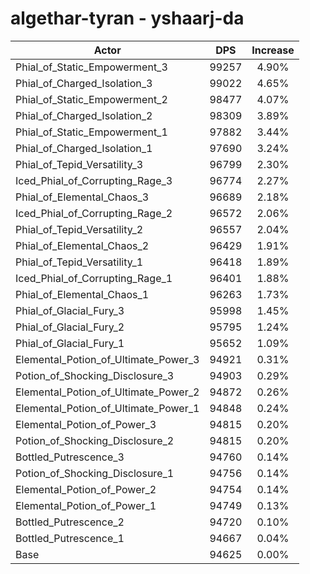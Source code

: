 # algethar-tyran - yshaarj-da
| Actor | DPS | Increase |
|---|:---:|:---:|
|Phial_of_Static_Empowerment_3|99257|4.90%|
|Phial_of_Charged_Isolation_3|99022|4.65%|
|Phial_of_Static_Empowerment_2|98477|4.07%|
|Phial_of_Charged_Isolation_2|98309|3.89%|
|Phial_of_Static_Empowerment_1|97882|3.44%|
|Phial_of_Charged_Isolation_1|97690|3.24%|
|Phial_of_Tepid_Versatility_3|96799|2.30%|
|Iced_Phial_of_Corrupting_Rage_3|96774|2.27%|
|Phial_of_Elemental_Chaos_3|96689|2.18%|
|Iced_Phial_of_Corrupting_Rage_2|96572|2.06%|
|Phial_of_Tepid_Versatility_2|96557|2.04%|
|Phial_of_Elemental_Chaos_2|96429|1.91%|
|Phial_of_Tepid_Versatility_1|96418|1.89%|
|Iced_Phial_of_Corrupting_Rage_1|96401|1.88%|
|Phial_of_Elemental_Chaos_1|96263|1.73%|
|Phial_of_Glacial_Fury_3|95998|1.45%|
|Phial_of_Glacial_Fury_2|95795|1.24%|
|Phial_of_Glacial_Fury_1|95652|1.09%|
|Elemental_Potion_of_Ultimate_Power_3|94921|0.31%|
|Potion_of_Shocking_Disclosure_3|94903|0.29%|
|Elemental_Potion_of_Ultimate_Power_2|94872|0.26%|
|Elemental_Potion_of_Ultimate_Power_1|94848|0.24%|
|Elemental_Potion_of_Power_3|94815|0.20%|
|Potion_of_Shocking_Disclosure_2|94815|0.20%|
|Bottled_Putrescence_3|94760|0.14%|
|Potion_of_Shocking_Disclosure_1|94756|0.14%|
|Elemental_Potion_of_Power_2|94754|0.14%|
|Elemental_Potion_of_Power_1|94749|0.13%|
|Bottled_Putrescence_2|94720|0.10%|
|Bottled_Putrescence_1|94667|0.04%|
|Base|94625|0.00%|
